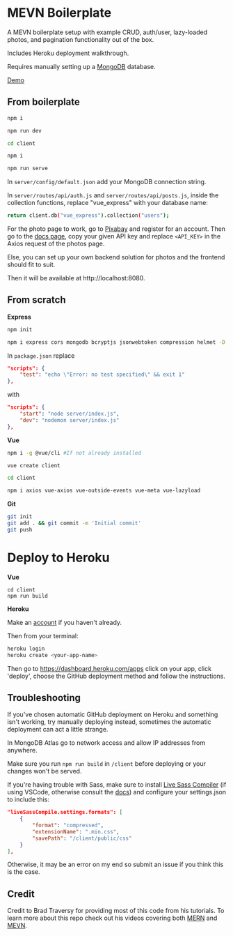 <h1>MEVN Boilerplate</h1>

A MEVN boilerplate setup with example CRUD, auth/user, lazy-loaded photos, and pagination functionality out of the box.

Includes Heroku deployment walkthrough.

Requires manually setting up a [MongoDB](https://www.mongodb.com) database.

[Demo](https://mevn-js.herokuapp.com/)

## From boilerplate

```bash
npm i

npm run dev

cd client

npm i

npm run serve
```

In `server/config/default.json` add your MongoDB connection string.

In `server/routes/api/auth.js` and `server/routes/api/posts.js`, inside the collection functions, replace "vue_express" with your database name:

```bash
return client.db("vue_express").collection("users");
```

For the photo page to work, go to [Pixabay](https://pixabay.com/accounts/register/) and register for an account. Then go to the [docs page](https://pixabay.com/api/docs/), copy your given API key and replace `<API_KEY>` in the Axios request of the photos page.

Else, you can set up your own backend solution for photos and the frontend should fit to suit.

Then it will be available at http://localhost:8080.

## From scratch

**Express**

```bash
npm init

npm i express cors mongodb bcryptjs jsonwebtoken compression helmet -D nodemon
```

In `package.json` replace

```json
"scripts": {
    "test": "echo \"Error: no test specified\" && exit 1"
},
```

with

```json
"scripts": {
    "start": "node server/index.js",
    "dev": "nodemon server/index.js"
},
```

**Vue**

```bash
npm i -g @vue/cli #If not already installed

vue create client

cd client

npm i axios vue-axios vue-outside-events vue-meta vue-lazyload
```

**Git**

```bash
git init
git add . && git commit -m 'Initial commit'
git push
```

# Deploy to Heroku

**Vue**

```
cd client
npm run build
```

**Heroku**

Make an [account](http://heroku.com) if you haven't already.

Then from your terminal:

```bash
heroku login
heroku create <your-app-name>
```

Then go to https://dashboard.heroku.com/apps click on your app, click 'deploy', choose the GitHub deployment method and follow the instructions.

## Troubleshooting

If you've chosen automatic GitHub deployment on Heroku and something isn't working, try manually deploying instead, sometimes the automatic deployment can act a little strange.

In MongoDB Atlas go to network access and allow IP addresses from anywhere.

Make sure you run `npm run build` in `/client` before deploying or your changes won't be served.

If you're having trouble with Sass, make sure to install [Live Sass Compiler](https://marketplace.visualstudio.com/items?itemName=ritwickdey.live-sass) (if using VSCode, otherwise consult the [docs](https://sass-lang.com/)) and configure your settings.json to include this:

```json
"liveSassCompile.settings.formats": [
    {
        "format": "compressed",
        "extensionName": ".min.css",
        "savePath": "/client/public/css"
    }
],
```

Otherwise, it may be an error on my end so submit an issue if you think this is the case.

## Credit

Credit to Brad Traversy for providing most of this code from his tutorials. To learn more about this repo check out his videos covering both [MERN](https://www.youtube.com/watch?v=PBTYxXADG_k&list=PLillGF-RfqbbiTGgA77tGO426V3hRF9iE) and [MEVN](https://www.youtube.com/watch?v=j55fHUJqtyw&list=PLillGF-RfqbYSx-Ab1xWVanGKtowTsnNm).
